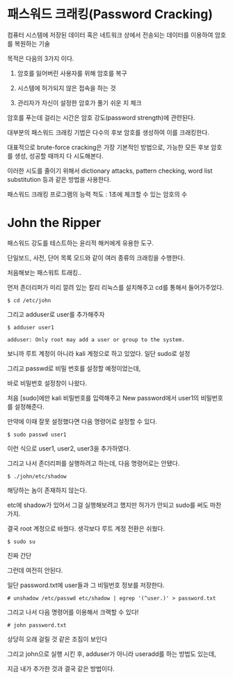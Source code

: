 
# 패스워드 크래킹(Password Cracking)

컴퓨터 시스템에 저장된 데이터 혹은 네트워크 상에서 전송되는 데이터를 이용하여 암호를 복원하는 기술


목적은 다음의 3가지 이다.

1. 암호를 잃어버린 사용자를 위해 암호를 복구

2. 시스템에 허가되지 않은 접속을 하는 것

3. 관리자가 자신이 설정한 암호가 풀기 쉬운 지 체크


암호를 푸는데 걸리는 시간은 암호 강도(password strength)에 관련된다.


대부분의 패스워드 크래킹 기법은 다수의 후보 암호를 생성하여 이를 크래킹한다.

대표적으로 brute-force cracking은 가장 기본적인 방법으로, 가능한 모든 후보 암호를 생성, 성공할 때까지 다 시도해본다.

이러한 시도를 줄이기 위해서 dictionary attacks, pattern checking, word list substitution 등과 같은 방법을 사용한다.


패스워드 크래킹 프로그램의 능력 척도 : 1초에 체크할 수 있는 암호의 수


# John the Ripper

패스워드 강도를 테스트하는 윤리적 해커에게 유용한 도구.

단일보드, 사전, 단어 목록 모드와 같이 여러 종류의 크래킹을 수행한다.


처음해보는 패스워트 트래킹..

먼저 존더리퍼가 미리 깔려 있는 칼리 리눅스를 설치해주고 cd를 통해서 들어가주었다.

~~~
$ cd /etc/john
~~~
그리고 adduser로 user를 추가해주자

~~~
$ adduser user1
~~~

~~~
adduser: Only root may add a user or group to the system.
~~~
보니까 루트 계정이 아니라 kali 계정으로 하고 있었다. 일단 sudo로 설정

그리고 passwd로 비밀 번호를 설정할 예정이었는데,

바로 비밀번호 설정창이 나왔다.

처음 [sudo]에만 kali 비밀번호를 입력해주고 New password에서 user1의 비밀번호를 설정해준다.

만약에 이때 잘못 설정했다면 다음 명령어로 설정할 수 있다.

~~~
$ sudo passwd user1
~~~

이런 식으로 user1, user2, user3을 추가하였다.

그리고 나서 존더리퍼를 실행하려고 하는데, 다음 명령어로는 안됐다.

~~~
$ ./john/etc/shadow
~~~

해당하는 놈이 존재하지 않는다.

etc에 shadow가 있어서 그걸 실행해보려고 했지만 허가가 안되고 sudo를 써도 마찬가지.


결국 root 계정으로 바꿨다. 생각보다 루트 계정 전환은 쉬웠다.

~~~
$ sudo su
~~~
진짜 간단

그런데 여전히 안된다.

일단 password.txt에 user들과 그 비밀번호 정보를 저장한다.

~~~
# unshadow /etc/passwd etc/shadow | egrep '(^user.)' > password.txt
~~~

그리고 나서 다음 명령어를 이용해서 크랙할 수 있다!

~~~
# john password.txt
~~~

상당히 오래 걸릴 것 같은 조짐이 보인다

그리고 john으로 실행 시킨 후, adduser가 아니라 useradd를 하는 방법도 있는데,

지금 내가 추가한 것과 결국 같은 방법이다.
